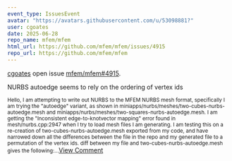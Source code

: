 ```yaml
---
event_type: IssuesEvent
avatar: "https://avatars.githubusercontent.com/u/53098881?"
user: cgoates
date: 2025-06-28
repo_name: mfem/mfem
html_url: https://github.com/mfem/mfem/issues/4915
repo_url: https://github.com/mfem/mfem
---
```


<a href='https://github.com/cgoates' target='_blank'>cgoates</a> open issue <a href='https://github.com/mfem/mfem/issues/4915' target='_blank'>mfem/mfem#4915</a>.

<p>NURBS autoedge seems to rely on the ordering of vertex ids</p><small>Hello, I am attempting to write out NURBS to the MFEM NURBS mesh format, specifically I am trying the "autoedge" variant, as shown in miniapps/nurbs/meshes/two-cubes-nurbs-autoedge.mesh and miniapps/nurbs/meshes/two-squares-nurbs-autoedge.mesh.  I am getting the "Inconsistent edge-to-knotvector mapping" error found in mesh/nurbs.cpp:2947 when I try to load mesh files I am generating.  I am testing this on a re-creation of two-cubes-nurbs-autoedge.mesh exported from my code, and have narrowed down all the differences between the file in the repo and my generated file to a permutation of the vertex ids. diff between my file and two-cubes-nurbs-autoedge.mesh gives the following:...</small><a href='https://github.com/mfem/mfem/issues/4915' target='_blank'>View Comment</a>